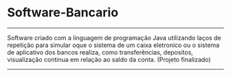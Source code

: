 # Software-Bancario

************************************************************************
Software criado com a linguagem de programação Java utilizando laços de repetição para simular oque o sistema de um caixa eletronico ou o sistema de aplicativo dos bancos realiza, como transferências, depositos, visualização continua em relação ao saldo da conta. (Projeto finalizado)
************************************************************************

